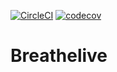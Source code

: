 [![CircleCI](https://circleci.com/gh/lukaszwelnicki/breathelive/tree/master.svg?style=svg)](https://circleci.com/gh/lukaszwelnicki/breathelive/tree/master) [![codecov](https://codecov.io/gh/lukaszwelnicki/breathelive/branch/master/graph/badge.svg)](https://codecov.io/gh/lukaszwelnicki/breathelive)

# Breathelive

